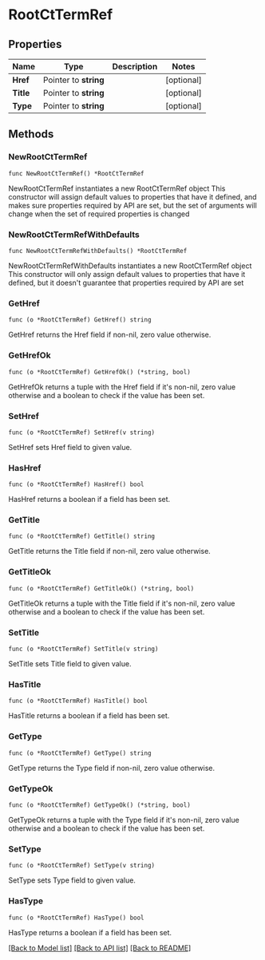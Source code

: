 # RootCtTermRef

## Properties

Name | Type | Description | Notes
------------ | ------------- | ------------- | -------------
**Href** | Pointer to **string** |  | [optional] 
**Title** | Pointer to **string** |  | [optional] 
**Type** | Pointer to **string** |  | [optional] 

## Methods

### NewRootCtTermRef

`func NewRootCtTermRef() *RootCtTermRef`

NewRootCtTermRef instantiates a new RootCtTermRef object
This constructor will assign default values to properties that have it defined,
and makes sure properties required by API are set, but the set of arguments
will change when the set of required properties is changed

### NewRootCtTermRefWithDefaults

`func NewRootCtTermRefWithDefaults() *RootCtTermRef`

NewRootCtTermRefWithDefaults instantiates a new RootCtTermRef object
This constructor will only assign default values to properties that have it defined,
but it doesn't guarantee that properties required by API are set

### GetHref

`func (o *RootCtTermRef) GetHref() string`

GetHref returns the Href field if non-nil, zero value otherwise.

### GetHrefOk

`func (o *RootCtTermRef) GetHrefOk() (*string, bool)`

GetHrefOk returns a tuple with the Href field if it's non-nil, zero value otherwise
and a boolean to check if the value has been set.

### SetHref

`func (o *RootCtTermRef) SetHref(v string)`

SetHref sets Href field to given value.

### HasHref

`func (o *RootCtTermRef) HasHref() bool`

HasHref returns a boolean if a field has been set.

### GetTitle

`func (o *RootCtTermRef) GetTitle() string`

GetTitle returns the Title field if non-nil, zero value otherwise.

### GetTitleOk

`func (o *RootCtTermRef) GetTitleOk() (*string, bool)`

GetTitleOk returns a tuple with the Title field if it's non-nil, zero value otherwise
and a boolean to check if the value has been set.

### SetTitle

`func (o *RootCtTermRef) SetTitle(v string)`

SetTitle sets Title field to given value.

### HasTitle

`func (o *RootCtTermRef) HasTitle() bool`

HasTitle returns a boolean if a field has been set.

### GetType

`func (o *RootCtTermRef) GetType() string`

GetType returns the Type field if non-nil, zero value otherwise.

### GetTypeOk

`func (o *RootCtTermRef) GetTypeOk() (*string, bool)`

GetTypeOk returns a tuple with the Type field if it's non-nil, zero value otherwise
and a boolean to check if the value has been set.

### SetType

`func (o *RootCtTermRef) SetType(v string)`

SetType sets Type field to given value.

### HasType

`func (o *RootCtTermRef) HasType() bool`

HasType returns a boolean if a field has been set.


[[Back to Model list]](../README.md#documentation-for-models) [[Back to API list]](../README.md#documentation-for-api-endpoints) [[Back to README]](../README.md)


